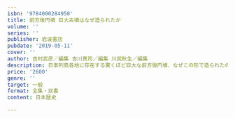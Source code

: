 ```yaml
---
isbn: '9784000284950'
title: 前方後円墳 巨大古墳はなぜ造られたか
volume: ''
series: ''
publisher: 岩波書店
pubdate: '2019-05-11'
cover: ''
author: 吉村武彦／編集 吉川真司／編集 川尻秋生／編集
description: 日本列島各地に存在する驚くほど巨大な前方後円墳．なぜこの形で造られたのか，古墳が持つ意味とは?
price: '2600'
genre: ''
target: 一般
format: 全集・双書
content: 日本歴史

---
```

